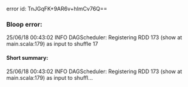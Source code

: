 error id: TnJGqFK+9AR6v+hImCv76Q==
### Bloop error:

25/06/18 00:43:02 INFO DAGScheduler: Registering RDD 173 (show at main.scala:179) as input to shuffle 17
#### Short summary: 

25/06/18 00:43:02 INFO DAGScheduler: Registering RDD 173 (show at main.scala:179) as input to shuffl...